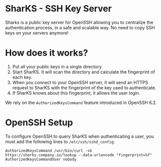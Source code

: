 SharKS - SSH Key Server
=======================

Sharks is a public key server for OpenSSH allowing you to centralize the authentication
process, in a safe and scalable way. No need to copy SSH keys on your servers anymore!

# How does it works?

1. Put all your public keys in a single directory.
2. Start SharKS. It will scan the directory and calculate the fingerprint of each key.
3. When you connect to your OpenSSH server, it will send an HTTPS request to SharKS with
   the fingerprint of the key used to authenticate.
4. If SharKS knows about this fingerprint, it allows the user login.

We rely on the `AuthorizedKeysCommand` feature introduced in OpenSSH 6.2.

# OpenSSH Setup

To configure OpenSSH to query SharKS when authenticating a user, you
must add the following lines to `/etc/ssh/sshd_config`:

    AuthorizedKeysCommand /usr/bin/curl -sG https://sharks.company.io/lookup --data-urlencode "fingerprint=%f"
    AuthorizedKeysCommandUser nobody

